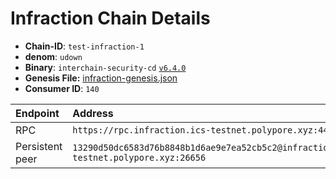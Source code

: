
# Infraction Chain Details

* **Chain-ID**: `test-infraction-1`
* **denom**: `udown`
* **Binary**: `interchain-security-cd` [`v6.4.0`](https://github.com/cosmos/interchain-security/releases/tag/v6.4.0)
* **Genesis File:**  [infraction-genesis.json](infraction-genesis.json)
* **Consumer ID**: `140`

| Endpoint        | Address                                                                              |
| :-------------- | :----------------------------------------------------------------------------------- |
| RPC             | `https://rpc.infraction.ics-testnet.polypore.xyz:443`                                    |
| Persistent peer | `13290d50dc6583d76b8848b1d6ae9e7ea52cb5c2@infraction.ics-testnet.polypore.xyz:26656` |

